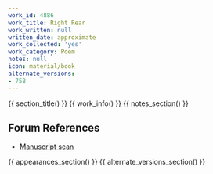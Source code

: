 ```yaml
---
work_id: 4886
work_title: Right Rear
work_written: null
written_date: approximate
work_collected: 'yes'
work_category: Poem
notes: null
icon: material/book
alternate_versions:
- 758
---
```


{{ section_title() }}
{{ work_info() }}
{{ notes_section() }}
## Forum References
- [Manuscript scan](https://bukowskiforum.com/threads/poor-pound-ouch.7758/)

{{ appearances_section() }}
{{ alternate_versions_section() }}